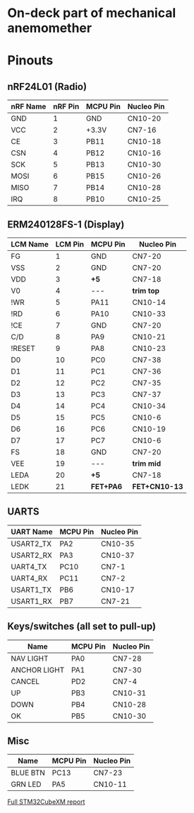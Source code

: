 On-deck part of mechanical anemomether
====


Pinouts
===

nRF24L01 (Radio)
---

|nRF Name | nRF Pin | MCPU Pin | Nucleo Pin |
|---------|---------|----------|------------|
| GND     |       1 | GND      | CN10-20    |
| VCC     |       2 | +3.3V    | CN7-16     |
| CE      |       3 | PB11     | CN10-18    |
| CSN     |       4 | PB12     | CN10-16    |
| SCK     |       5 | PB13     | CN10-30    |
| MOSI    |       6 | PB15     | CN10-26    |
| MISO    |       7 | PB14     | CN10-28    |
| IRQ     |       8 | PB10     | CN10-25    |

ERM240128FS-1 (Display)
---

| LCM Name  | LCM Pin | MCPU Pin  | Nucleo Pin     |
|-----------|---------|-----------|----------------|
| FG        |       1 | GND       | CN7-20         |
| VSS       |       2 | GND       | CN7-20         |
| VDD       |       3 |**+5**     | CN7-18         |
| V0        |       4 | ---       |**trim top**    |
| !WR       |       5 | PA11      | CN10-14        |
| !RD       |       6 | PA10      | CN10-33        |
| !CE       |       7 | GND       | CN7-20         |
| C/D       |       8 | PA9       | CN10-21        |
| !RESET    |       9 | PA8       | CN10-23        |
| D0        |      10 | PC0       | CN7-38         |
| D1        |      11 | PC1       | CN7-36         |
| D2        |      12 | PC2       | CN7-35         |
| D3        |      13 | PC3       | CN7-37         |
| D4        |      14 | PC4       | CN10-34        |
| D5        |      15 | PC5       | CN10-6         |
| D6        |      16 | PC6       | CN10-19        |
| D7        |      17 | PC7       | CN10-6         |
| FS        |      18 | GND       | CN7-20         |
| VEE       |      19 | ---       | **trim mid**   |
| LEDA      |      20 | **+5**    | CN7-18         |
| LEDK      |      21 |**FET+PA6**| **FET+CN10-13**|

UARTS 
---

| UART Name |  MCPU Pin | Nucleo Pin |
|-----------|-----------|------------|
| USART2_TX |  PA2	    | CN10-35    |
| USART2_RX |  PA3	    | CN10-37    |
| UART4_TX  |  PC10     | CN7-1      |
| UART4_RX  |  PC11     | CN7-2      |
| USART1_TX	|  PB6	    | CN10-17    |
| USART1_RX	|  PB7	    | CN7-21     |

Keys/switches (all set to pull-up)
---
|      Name    |  MCPU Pin | Nucleo Pin |
|--------------|-----------|------------|
| NAV LIGHT    | PA0	   | CN7-28     |
| ANCHOR LIGHT | PA1	   | CN7-30     |
| CANCEL       | PD2	   | CN7-4      |
| UP           | PB3	   | CN10-31    |
| DOWN         | PB4	   | CN10-28    |
| OK           | PB5	   | CN10-30    |

Misc
---
|      Name |  MCPU Pin | Nucleo Pin |
|-----------|-----------|------------|
|  BLUE BTN |  PC13	    | CN7-23     |  
|  GRN LED  |  PA5 	    | CN10-11    |  

[Full STM32CubeXM report](mech_deck_module.pdf)

